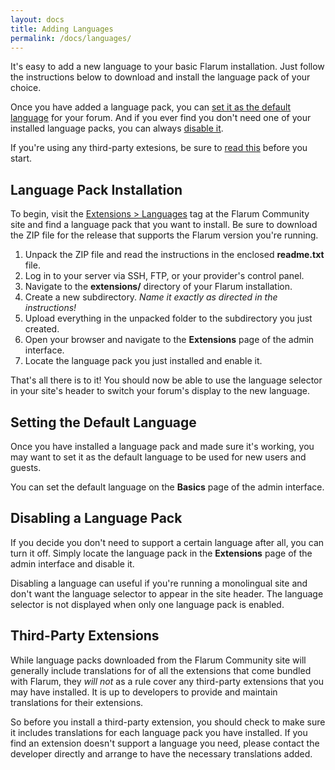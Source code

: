 ```yaml
---
layout: docs
title: Adding Languages
permalink: /docs/languages/
---
```

It's easy to add a new language to your basic Flarum installation. Just follow the instructions below to download and install the language pack of your choice.

Once you have added a language pack, you can [set it as the default language](#setting-the-default) for your forum. And if you ever find you don't need one of your installed language packs, you can always [disable it](#disabling).

If you're using any third-party extesions, be sure to [read this](#third-party-extensions) before you start.

## Language Pack Installation

To begin, visit the [Extensions > Languages](http://discuss.flarum.org/t/languages) tag at the Flarum Community site and find a language pack that you want to install. Be sure to download the ZIP file for the release that supports the Flarum version  you're running.

1. Unpack the ZIP file and read the instructions in the enclosed **readme.txt** file.
2. Log in to your server via SSH, FTP, or your provider's control panel.
3. Navigate to the **extensions/** directory of your Flarum installation.
4. Create a new subdirectory. *Name it exactly as directed in the instructions!*
5. Upload everything in the unpacked folder to the subdirectory you just created.
6. Open your browser and navigate to the **Extensions** page of the admin interface.
7. Locate the language pack you just installed and enable it.

That's all there is to it! You should now be able to use the language selector in your site's header to switch your forum's display to the new language.

<a name="setting-the-default"></a>

## Setting the Default Language

Once you have installed a language pack and made sure it's working, you may want to set it as the default language to be used for new users and guests.

You can set the default language on the **Basics** page of the admin interface.

<a name="disabling"></a>

## Disabling a Language Pack

If you decide you don't need to support a certain language after all, you can turn it off. Simply locate the language pack in the **Extensions** page of the admin interface and disable it.

Disabling a language can useful if you're running a monolingual site and don't want the language selector to appear in the site header. The language selector is not displayed when only one language pack is enabled.

<a name="third-party-extensions"></a>

## Third-Party Extensions

While language packs downloaded from the Flarum Community site will generally include translations for of all the extensions that come bundled with Flarum, they *will not* as a rule cover any third-party extensions that you may have installed. It is up to developers to provide and maintain translations for their extensions.

So before you install a third-party extension, you should check to make sure it includes translations for each language pack you have installed. If you find an extension doesn't support a language you need, please contact the developer directly and arrange to have the necessary translations added.
